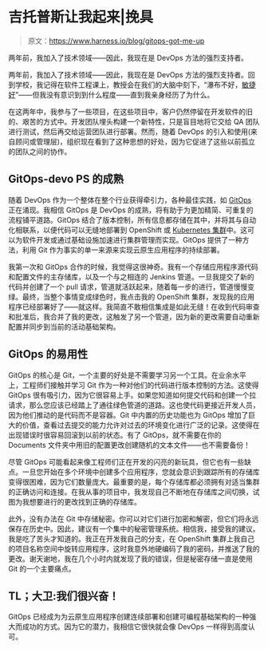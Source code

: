 # 吉托普斯让我起来|挽具

> 原文：<https://www.harness.io/blog/gitops-got-me-up>

两年前，我加入了技术领域——因此，我现在是 DevOps 方法的强烈支持者。

两年前，我加入了技术领域——因此，我现在是 DevOps 方法的强烈支持者。回到学校，我记得在软件工程课上，教授会在我们的大脑中刻下，“瀑布不好，[敏捷好](https://www.atlassian.com/agile)”——但我没有意识到到什么程度——直到我亲身经历了为什么。

在这两年中，我参与了一些项目，在这些项目中，客户仍然停留在开发软件的旧的、艰苦的方式中。开发团队埋头构建一个新特性，只是盲目地将它交给 QA 团队进行测试，然后再交给运营团队进行部署。然而，随着 DevOps 的引入和使用(来自顾问或管理层)，组织现在看到了这种思想的好处，因为它促进了这些以前孤立的团队之间的协作。

## GitOps-devo PS 的成熟

随着 DevOps 作为一个整体在整个行业获得牵引力，各种最佳实践，如 [GitOps](https://harness.io/blog/what-is-gitops/) 正在涌现。我相信 GitOps 是 DevOps 的成熟，将有助于为更加精简、可重复的流程铺平道路。GitOps 结合了版本控制，所有信息都存储在其中，并将其与自动化相联系，以便代码可以无缝地部署到 OpenShift 或 [Kubernetes 集群](https://harness.io/blog/kubernetes-cluster-deployment/)中。这可以为软件开发或通过基础设施加速进行集群管理而实现。GitOps 提供了一种方法，利用 Git 作为事实的单一来源来实现云原生应用程序的持续部署。

我第一次和 GitOps 合作的时候，我觉得这很神奇。我有一个存储应用程序源代码和配置文件的主存储库，以及一个与之相连的 Jenkins 管道。一旦我提交了新的代码并创建了一个 pull 请求，管道就活跃起来，随着每一步的进行，管道慢慢变绿。最终，当整个事情变成绿色时，我点击我的 OpenShift 集群，发现我的应用程序已经部署好了——就这样。我简直不敢相信集成是如此无缝！在收到代码审查和批准后，我合并了我的更改，这触发了另一个管道，因为新的更改需要自动重新配置并同步到当前的活动基础架构。

## GitOps 的易用性

GitOps 的核心是 Git，一个主要的好处是不需要学习另一个工具。在业余水平上，工程师们接触并学习 Git 作为一种对他们的代码进行版本控制的方法。这使得 GitOps 很有吸引力，因为它很容易上手。如果您知道如何提交代码和创建一个拉请求，那么您应该已经踏上了通往绿色管道的道路。这也使代码更接近开发人员，因为他们推动的是代码而不是容器。Git 中内置的历史功能也为 GitOps 增加了巨大的价值，查看过去提交的能力允许对过去的环境变化进行广泛的记录。这使得在出现错误时很容易回滚到以前的状态。有了 GitOps，就不需要在你的 Documents 文件夹中用旧的配置更改创建随机的文本文件——也不需要备份！

尽管 GitOps 可能看起来像工程师们正在开发的闪亮的新玩具，但它也有一些缺点。一旦您开始在多个环境中创建多个应用程序，您就会意识到跟踪所有的存储库变得很困难，因为它们数量庞大。最重要的是，每个存储库都必须拥有对适当集群的正确访问和连接。在我从事的项目中，我发现自己不断地在存储库之间切换，试图为我想要进行的更改找到正确的存储库。

此外，没有办法在 Git 中存储秘密。你可以对它们进行加密和解密，但它们将永远保存在历史中。因此，建议有一个集中的秘密管理系统。相信我，接受我的建议。我是吃了苦头才知道的。我正在开发我自己的分支，在 OpenShift 集群上我自己的项目名称空间中旋转应用程序，这时我意外地硬编码了我的密码，并推送了我的更改。谢天谢地，我在几个小时内就发现了我的错误，但是秘密存储一直是使用 Git 的一个主要痛点。

## TL；大卫:我们很兴奋！

GitOps 已经成为为云原生应用程序创建连续部署和创建可编程基础架构的一种强大而成功的方式。因为它的潜力，我相信它很快就会像 DevOps 一样得到高度认可。